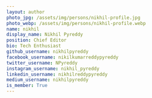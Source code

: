 ```yaml
---
layout: author
photo_jpg: /assets/img/persons/nikhil-profile.jpg
photo_webp: /assets/img/persons/nikhil-profile.webp
name: nikhil
display_name: Nikhil Pyreddy
position: Chief Editor
bio: Tech Enthusiast
github_username: nikhilpyreddy
facebook_username: nikilkumarreddypyreddy
twitter_username: NPyreddy
instagram_username: nikhil_pyreddy
linkedin_username: nikhilreddypyreddy
medium_username: nikhilpyreddy
is_member: True
---
```


